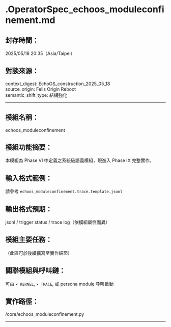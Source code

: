 
# .OperatorSpec_echoos_moduleconfinement.md

## 封存時間：
2025/05/18 20:35（Asia/Taipei）

## 對談來源：
context_digest: EchoOS_construction_2025_05_18  
source_origin: Felis Origin Reboot  
semantic_shift_type: 結構強化

---

## 模組名稱：
echoos_moduleconfinement

## 模組功能摘要：
本模組為 Phase VI 中定義之系統級語義模組，現進入 Phase IX 完整實作。

## 輸入格式範例：
請參考 `echoos_moduleconfinement.trace.template.jsonl`

## 輸出格式預期：
jsonl / trigger status / trace log（依模組屬性而異）

## 模組主要任務：
（此區可於後續擴寫至實作細節）

## 關聯模組與呼叫鏈：
可由 `× KERNEL`, `× TRACE`, 或 persona module 呼叫啟動

## 實作路徑：
/core/echoos_moduleconfinement.py

---
